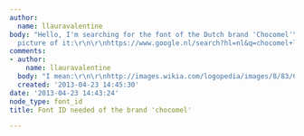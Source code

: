 ```yaml
---
author:
  name: llauravalentine
body: "Hello, I'm searching for the font of the Dutch brand 'Chocomel'\r\nHere's a
  picture of it:\r\n\r\nhttps://www.google.nl/search?hl=nl&q=chocomel+logo&bav=on.2,or.r_cp.r_qf.&bvm=bv.45512109,d.d2k&biw=1437&bih=666&um=1&ie=UTF-8&tbm=isch&source=og&sa=N&tab=wi&authuser=0&ei=r492UYWON4nZOoyAgZgD#imgrc=nW35AlMenkGoMM%3A%3BzKA810z4nqAjLM%3Bhttp%253A%252F%252Fimages.wikia.com%252Flogopedia%252Fimages%252F8%252F83%252FChocomel_logo.png%3Bhttp%253A%252F%252Flogos.wikia.com%252Fwiki%252FFile%253AChocomel_logo.png%3B1523%3B920"
comments:
- author:
    name: llauravalentine
  body: "I mean:\r\n\r\nhttp://images.wikia.com/logopedia/images/8/83/Chocomel_logo.png"
  created: '2013-04-23 14:45:30'
date: '2013-04-23 14:43:24'
node_type: font_id
title: Font ID needed of the brand 'chocomel'

---
```

